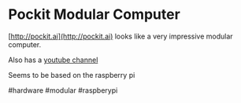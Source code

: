 # Pockit Modular Computer

[http://pockit.ai](http://pockit.ai) looks like a very impressive modular computer.

Also has a [youtube channel](https://www.youtube.com/c/PockitChannel)

Seems to be based on the raspberry pi

#hardware
#modular
#raspberypi

